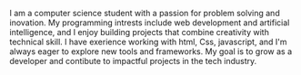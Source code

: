 I am a computer science student with a passion for problem solving and inovation. My programming intrests include web development and artificial intelligence, and I enjoy building projects that combine creativity with technical skill. I have exerience working with html, Css, javascript, and I'm always eager to explore new tools and frameworks. My goal is to grow as a developer and contibute to impactful projects in the tech industry.
